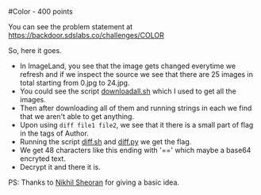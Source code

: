 #Color - 400 points

You can see the problem statement at https://backdoor.sdslabs.co/challenges/COLOR

So, here it goes.

* In ImageLand, you see that the image gets changed everytime we refresh and if we inspect the source we see that there are 25 images in total starting from 0.jpg to 24.jpg.
* You could see the script [downloadall.sh](./downloadall.sh) which I used to get all the images.
* Then after downloading all of them and running strings in each we find that we aren't able to get anything.
* Upon using `diff file1 file2`, we see that it there is a small part of flag in the tags of Author.
* Running the script [diff.sh](./diff.sh) and [diff.py](./diff.py) we get the flag.
* We get 48 characters like this ending with '==' which maybe a base64 encryted text.
* Decrypt it and there it is.

PS: Thanks to [Nikhil Sheoran](https://github.com/nikhil96sher) for giving a basic idea.
